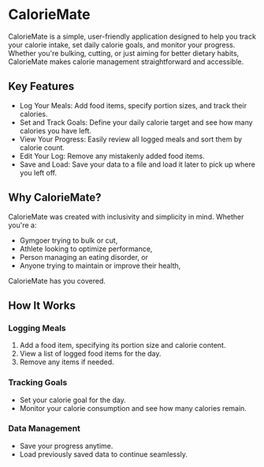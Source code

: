 # CalorieMate

CalorieMate is a simple, user-friendly application designed to help you track your calorie intake, set daily calorie goals, and monitor your progress. Whether you're bulking, cutting, or just aiming for better dietary habits, CalorieMate makes calorie management straightforward and accessible.

## Key Features
- Log Your Meals: Add food items, specify portion sizes, and track their calories.  
- Set and Track Goals: Define your daily calorie target and see how many calories you have left.  
- View Your Progress: Easily review all logged meals and sort them by calorie count.  
- Edit Your Log: Remove any mistakenly added food items.  
- Save and Load: Save your data to a file and load it later to pick up where you left off.  

## Why CalorieMate?
CalorieMate was created with inclusivity and simplicity in mind. Whether you're a:  
- Gymgoer trying to bulk or cut,  
- Athlete looking to optimize performance,  
- Person managing an eating disorder, or  
- Anyone trying to maintain or improve their health,  

CalorieMate has you covered.

## How It Works

### Logging Meals
1. Add a food item, specifying its portion size and calorie content.  
2. View a list of logged food items for the day.  
3. Remove any items if needed.  

### Tracking Goals
- Set your calorie goal for the day.  
- Monitor your calorie consumption and see how many calories remain.  

### Data Management
- Save your progress anytime.  
- Load previously saved data to continue seamlessly.  
